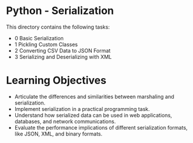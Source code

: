 # Python - Serialization
This directory contains the following tasks:

- 0 Basic Serialization
- 1 Pickling Custom Classes
- 2 Converting CSV Data to JSON Format
- 3 Serializing and Deserializing with XML

# Learning Objectives

* Articulate the differences and similarities between marshaling and serialization.
* Implement serialization in a practical programming task.
* Understand how serialized data can be used in web applications, databases, and network communications.
* Evaluate the performance implications of different serialization formats, like JSON, XML, and binary formats.
